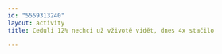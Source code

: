```yaml
---
id: "5559313240"
layout: activity
title: Ceduli 12% nechci už vživotě vidět, dnes 4x stačilo

---
```

